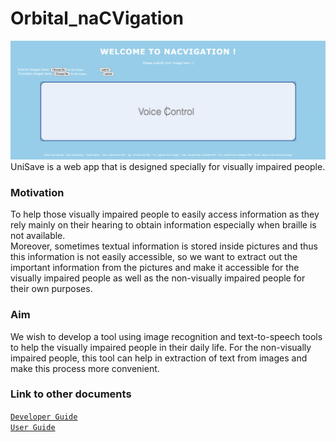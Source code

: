 # Orbital_naCVigation


![Ui](doc/images/interface.png)
UniSave is a web app that is designed specially for visually impaired people.


### Motivation

To help those visually impaired people to easily access information as they rely mainly on their hearing to obtain information especially when braille is not available.
<br>
Moreover, sometimes textual information is stored inside pictures and thus this information is not easily accessible, so we want to extract out the important information from the pictures and make it accessible for the visually impaired people as well as the non-visually impaired people for their own purposes.



### Aim

We wish to develop a tool using image recognition and text-to-speech tools to help the visually impaired people in their daily life. For the non-visually impaired people, this tool can help in extraction of text from images and make this process more convenient.

### Link to other documents

[`Developer Guide`](https://github.com/BILLXYR/Orbital_naCVigation/blob/main/doc/Developer%20Guide.md)
<br>
[`User Guide`](https://github.com/BILLXYR/Orbital_naCVigation/blob/main/doc/User%20Guide.md)
